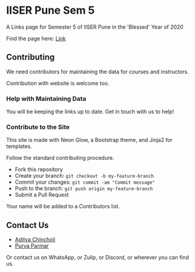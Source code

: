# IISER Pune Sem 5

A Links page for Semester 5 of IISER Pune in the 'Blessed' Year of 2020

Find the page here: [Link](https://adch99.github.io/iiserp-sem5)

## Contributing

We need contributors for maintaining the data for courses and instructors. 

Contribution with website is welcome too.

### Help with Maintaining Data

You will be keeping the links up to date. Get in touch with us to help!

### Contribute to the Site

This site is made with Neon Glow, a Bootstrap theme, and Jinja2 for templates.

Follow the standard contributing procedure. 

- Fork this repository
- Create your branch: `git checkout -b my-feature-branch`
- Commit your changes: `git commit -am "Commit message"`
- Push to the branch: `git push origin my-feature-branch`
- Submit a Pull Request

Your name will be added to a Contributors list. 

## Contact Us

- [Aditya Chincholi](mailto:aditya.chincholi@students.iiserpune.ac.in)
- [Purva Parmar](mailto:purva.parmar@students.iiserpune.ac.in)

Or contact us on WhatsApp, or Zulip, or Discord, or wherever you can find us.
